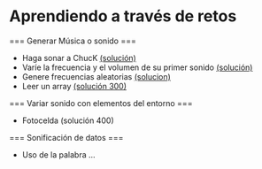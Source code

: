 # Aprendiendo a través de retos

=== Generar Música o sonido ===
* Haga sonar a ChucK  [(solución)](https://github.com/son0p/introduccionChucK/blob/master/001primerSonido.ck)
* Varíe la frecuencia y el volumen de su primer sonido [(solución)](https://github.com/son0p/introduccionChucK/blob/master/002variarFrecuenciaGanancia.ck)
* Genere frecuencias aleatorias [(solucion)](200aleatoriaFrecuencia.ck)
* Leer un array [(solución 300)](300arrayTonos.ck)


=== Variar sonido con elementos del entorno ===
* Fotocelda (solución 400)


=== Sonificación de datos ===
* Uso de la palabra ... 

